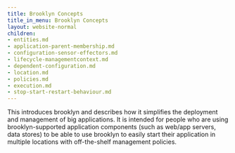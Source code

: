 ```yaml
---
title: Brooklyn Concepts
title_in_menu: Brooklyn Concepts
layout: website-normal
children:
- entities.md
- application-parent-membership.md
- configuration-sensor-effectors.md
- lifecycle-managementcontext.md
- dependent-configuration.md
- location.md
- policies.md
- execution.md
- stop-start-restart-behaviour.md
---
```


This introduces brooklyn and describes how it simplifies the deployment and management of big applications. It is
intended for people who are using brooklyn-supported application components (such as web/app servers, data stores)
to be able to use brooklyn to easily start their application in multiple locations with off-the-shelf management
policies.


